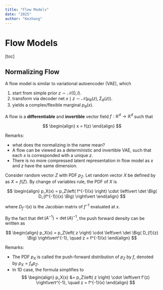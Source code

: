 ```yaml
---
title: "Flow Models"
date: "2025"
author: "Kezhang"
---
```


# Flow Models

[toc]

$$
\DeclareMathOperator*{\argmax}{argmax}
\DeclareMathOperator*{\argmin}{argmin}
$$

## Normalizing Flow

A flow model is similar to variational autoencoder (VAE), which

1. start from simple prior $z \sim \mathcal N( 0,  I)$.
1. transform via decoder net $x \mid z \sim \mathcal N(\mu_{\theta}(z), \Sigma_{\theta}(z))$.
1. yields a complex/flexible marginal $p_\theta(x)$.

A flow is a **differentiable** and **invertible** vector field $f: \mathbb R^d \to \mathbb R^d$ such that

$$
\begin{align}
x = f(z)
\end{align}
$$

Remarks:

* what does the normalizing in the name mean?
* A flow can be viewed as a deterministic and invertible VAE, such that each $x$ is corresponded with a unique $z$.
* There is no more compressed latent representation in flow model as $x$ and $z$ have the same dimension.

Consider random vector $Z$ with PDF $p_Z$. Let random vector $X$ be defined by as $X = f(Z)$. By change of variables rule, the PDF of $X$ is

$$
\begin{align}
p_X(x) = p_Z\left( f^{-1}(x) \right) \cdot \left\vert \det \Big( D_{f^{-1}}(x) \Big) \right\vert
\end{align}
$$

where $D_{f^{-1}}(x)$ is the Jacobian matrix of $f^{-1}$ evaluated at $x$.

By the fact that $\det(A^{-1}) = \det(A)^{-1}$, the push forward density can be written as

$$
\begin{align}
p_X(x) = p_Z\left( z \right) \cdot \left\vert \det \Big( D_{f}(z) \Big) \right\vert^{-1}, \quad
z = f^{-1}(x)
\end{align}
$$

Remarks:

* The PDF $p_X$ is called the push-forward distribution of $p_Z$ by $f$, denoted by $p_X = f_\sharp p_Z$.
* In 1D case, the formula simplifies to
    $$
    \begin{align}
    p_X(x)
    &= p_Z\left( z \right) \cdot \left\vert f'(z) \right\vert^{-1}, \quad
    z = f^{-1}(x)
    \end{align}
    $$